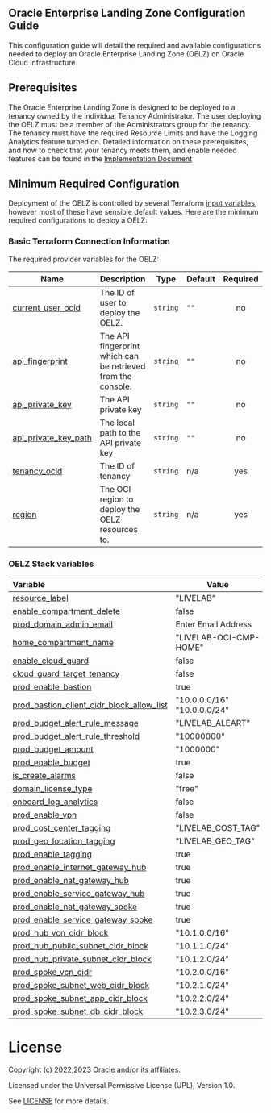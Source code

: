 ## Oracle Enterprise Landing Zone Configuration Guide

This configuration guide will detail the required and available configurations needed to deploy an Oracle Enterprise Landing Zone (OELZ) on Oracle Cloud Infrastructure. 

## Prerequisites

The Oracle Enterprise Landing Zone is designed to be deployed to a tenancy owned by the individual Tenancy Administrator. The user deploying the OELZ must be a member of the Administrators group for the tenancy.  The tenancy must have the required Resource Limits and have the Logging Analytics feature turned on.  Detailed information on these prerequisites, and how to check that your tenancy meets them, and enable needed features can be found in the [Implementation Document](Implementation.md)


## Minimum Required Configuration

Deployment of the OELZ is controlled by several Terraform [input variables](README.md#inputs), however most of these have sensible default values. Here are the minimum required configurations to deploy a OELZ:

### Basic Terraform Connection Information
The required provider variables for the OELZ:

| Name                                                                                                 | Description                                                  | Type     | Default | Required |
| ---------------------------------------------------------------------------------------------------- | ------------------------------------------------------------ | -------- | ------- | :------: |
| <a name="input_current_user_ocid"></a> [current\_user\_ocid](#input\_current\_user\_ocid)            | The ID of user to deploy the OELZ.                   | `string` | `""`    |    no    |
| <a name="input_api_fingerprint"></a> [api\_fingerprint](#input\_api\_fingerprint)                    | The API fingerprint which can be retrieved from the console. | `string` | `""`    |    no    |
| <a name="input_api_private_key"></a> [api\_private\_key](#input\_api\_private\_key)                  | The API private key                                          | `string` | `""`    |    no    |
| <a name="input_api_private_key_path"></a> [api\_private\_key\_path](#input\_api\_private\_key\_path) | The local path to the API private key                        | `string` | `""`    |    no    |
| <a name="input_tenancy_ocid"></a> [tenancy\_ocid](#input\_tenancy\_ocid)                             | The ID of tenancy                                            | `string` | n/a     |   yes    |
| <a name="input_region"></a> [region](#input\_region)                                                 | The OCI region to deploy the OELZ resources to.      | `string` | n/a     |   yes    |


### OELZ Stack variables

| Variable                               | Value                                   | 
| :------------------------------------- | --------------------------------------- | 
| <a name="input_resource_label"></a> [resource\_label](#input\_resource\_label)  | "LIVELAB"    |
| <a name="enable_compartment_delete"></a> [enable\_compartment\_delete](#enable\_compartment\_delete) | false   |
| <a name="prod_domain_admin_email"></a> [prod\_domain\_admin\_email](#prod\_domain\_admin\_email) | Enter Email Address   |
| <a name="home_compartment_name"></a> [home_compartment_name](#home_compartment_name) | "LIVELAB-OCI-CMP-HOME"   |
| <a name="enable_cloud_guard"></a> [enable\_cloud\_guard](#enable\_cloud\_guard) | false   |
| <a name="cloud_guard_target_tenancy"></a> [cloud\_guard\_target\_tenancy](#cloud\_guard\_target\_tenancy) | false   |
| <a name="prod_enable_bastion"></a> [prod\_enable\_bastion](#prod\_enable\_bastion) | true   |
| <a name="prod_bastion_client_cidr_block_allow_list"></a> [prod\_bastion\_client\_cidr\_block\_allow\_list](#prod\_bastion\_client\_cidr\_block\_allow\_list) | "10.0.0.0/16" "10.0.0.0/24"   |
| <a name="prod_budget_alert_rule_message"></a> [prod\_budget\_alert\_rule\_message](#prod\_budget\_alert\_rule\_message) | "LIVELAB_ALEART"   |
| <a name="prod_budget_alert_rule_threshold"></a> [prod\_budget\_alert\_rule\_threshold](#prod\_budget\_alert\_rule\_threshold) | "10000000"   |
| <a name="prod_budget_amount"></a> [prod\_budget\_amount](#prod\_budget\_amount) | "1000000"   |
| <a name="prod_enable_budget"></a> [prod\_enable\_budget](#prod\_enable\_budget) | true   |
| <a name="is_create_alarms"></a> [is\_create\_alarms](#is\_create\_alarms) | false   |
| <a name="domain_license_type"></a> [domain\_license\_type](#domain\_license\_type) | "free"   |
| <a name="onboard_log_analytics"></a> [onboard\_log\_analytics](#onboard\_log\_analytics) | false   |
| <a name="prod_enable_vpn"></a> [prod\_enable\_vpn](#prod\_enable\_vpn) | false   |
| <a name="prod_cost_center_tagging"></a> [prod\_cost\_center\_tagging](#prod\_cost\_center\_tagging) | "LIVELAB_COST_TAG"   |
| <a name="prod_geo_location_tagging"></a> [prod\_geo\_location\_tagging](#prod\_geo\_location\_tagging) | "LIVELAB_GEO_TAG"   |
| <a name="prod_enable_tagging"></a> [prod\_enable\_tagging](#prod\_enable\_tagging) | true   |
| <a name="prod_enable_internet_gateway_hub"></a> [prod\_enable\_internet\_gateway\_hub](#prod\_enable\_internet\_gateway\_hub) | true   |
| <a name="prod_enable_nat_gateway_hub"></a> [prod\_enable\_nat\_gateway\_hub](#prod\_enable\_nat\_gateway\_hub) | true   |
| <a name="prod_enable_service_gateway_hub"></a> [prod\_enable\_service\_gateway\_hub](#prod\_enable\_service\_gateway\_hub) | true   |
| <a name="prod_enable_nat_gateway_spoke"></a> [prod\_enable\_nat\_gateway\_spoke](#prod\_enable\_nat\_gateway\_spoke]) | true   |
| <a name="prod_enable_service_gateway_spoke"></a> [prod\_enable\_service\_gateway\_spoke](#prod\_enable\_service\_gateway\_spoke) | true   |
| <a name="prod_hub_vcn_cidr_block"></a> [prod\_hub\_vcn\_cidr\_block](#prod\_hub\_vcn\_cidr\_block) | "10.1.0.0/16"   |
| <a name="prod_hub_public_subnet_cidr_block"></a> [prod\_hub\_public\_subnet\_cidr\_block](#prod\_hub\_public\_subnet\_cidr\_block) | "10.1.1.0/24"   |
| <a name="prod_hub_private_subnet_cidr_block"></a> [prod\_hub\_private\_subnet\_cidr\_block](#prod\_hub\_private\_subnet\_cidr\_block) | "10.1.2.0/24"    |
| <a name="prod_spoke_vcn_cidr"></a> [prod\_spoke\_vcn\_cidr](#prod\_spoke\_vcn\_cidr) | "10.2.0.0/16"   |
| <a name="prod_spoke_subnet_web_cidr_block"></a> [prod\_spoke\_subnet\_web\_cidr\_block](#prod\_spoke\_subnet\_web\_cidr\_block) | "10.2.1.0/24"   |
| <a name="prod_spoke_subnet_app_cidr_block"></a> [prod\_spoke\_subnet\_app\_cidr\_block](#prod\_spoke\_subnet\_app\_cidr\_block) | "10.2.2.0/24"   |
| <a name="prod_spoke_subnet_db_cidr_block"></a> [prod\_spoke\_subnet\_db\_cidr\_block](#prod\_spoke\_subnet\_db\_cidr\_block) | "10.2.3.0/24"   |

# License

Copyright (c) 2022,2023 Oracle and/or its affiliates.

Licensed under the Universal Permissive License (UPL), Version 1.0.

See [LICENSE](../../LICENSE) for more details.